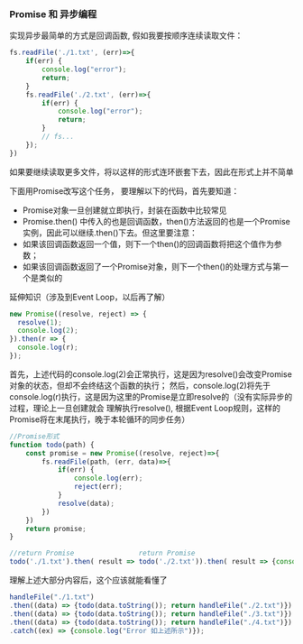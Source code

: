 ### Promise 和 异步编程
实现异步最简单的方式是回调函数, 假如我要按顺序连续读取文件：
```js
fs.readFile('./1.txt', (err)=>{
    if(err) {
        console.log("error");
        return;
    }
    fs.readFile('./2.txt', (err)=>{
        if(err) {
            console.log("error");
            return;
        }
        // fs...
    });
})
```
如果要继续读取更多文件，将以这样的形式连环嵌套下去，因此在形式上并不简单

下面用Promise改写这个任务，
要理解以下的代码，首先要知道：
- Promise对象一旦创建就立即执行，封装在函数中比较常见
- Promise.then() 中传入的也是回调函数，then()方法返回的也是一个Promise实例，因此可以继续.then()下去。但这里要注意：
 - 如果该回调函数返回一个值，则下一个then()的回调函数将把这个值作为参数；
 - 如果该回调函数返回了一个Promise对象，则下一个then()的处理方式与第一个是类似的

延伸知识（涉及到Event Loop，以后再了解）
```js
new Promise((resolve, reject) => {
  resolve(1);
  console.log(2);
}).then(r => {
  console.log(r);
});
```
首先，上述代码的console.log(2)会正常执行，这是因为resolve()会改变Promise对象的状态，但却不会终结这个函数的执行；
然后，console.log(2)将先于console.log(r)执行，这是因为这里的Promise是立即resolve的（没有实际异步的过程，理论上一旦创建就会
理解执行resolve(), 根据Event Loop规则，这样的Promise将在末尾执行，晚于本轮循环的同步任务）

```js
//Promise形式
function todo(path) {
    const promise = new Promise((resolve, reject)=>{ 
        fs.readFile(path, (err, data)=>{
            if(err) {
                console.log(err);
                reject(err);
            }
            resolve(data);
        })
    })
    return promise;
}

//return Promise                return Promise
todo('./1.txt').then( result => todo('./2.txt')).then( result => {console.log(result)} );
```

理解上述大部分内容后，这个应该就能看懂了
```js
handleFile("./1.txt")
.then((data) => {todo(data.toString()); return handleFile("./2.txt")})
.then((data) => {todo(data.toString()); return handleFile("./3.txt")})
.then((data) => {todo(data.toString()); return handleFile("./4.txt")})
.catch((ex) => {console.log("Error 如上述所示")});
```